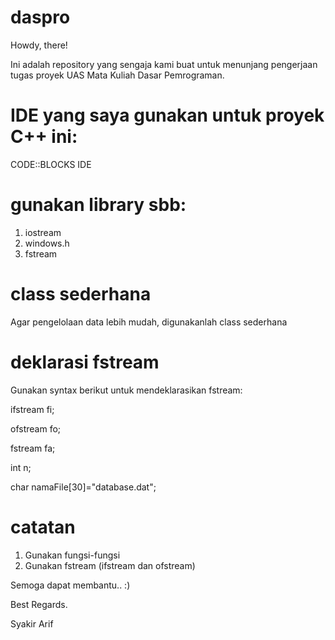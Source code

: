 # daspro

Howdy, there!

Ini adalah repository yang sengaja kami buat untuk menunjang pengerjaan tugas proyek UAS Mata Kuliah Dasar Pemrograman.

# IDE yang saya gunakan untuk proyek C++ ini:
CODE::BLOCKS IDE

# gunakan library sbb:
1. iostream
2. windows.h
3. fstream


# class sederhana
Agar pengelolaan data lebih mudah, digunakanlah class sederhana


# deklarasi fstream
Gunakan syntax berikut untuk mendeklarasikan fstream:

ifstream fi;

ofstream fo;

fstream fa;

int n;

char namaFile[30]="database.dat";

# catatan
1. Gunakan fungsi-fungsi
2. Gunakan fstream (ifstream dan ofstream)


Semoga dapat membantu.. :)

Best Regards.

Syakir Arif

